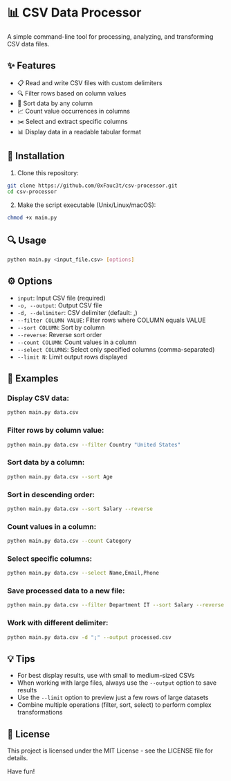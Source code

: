 # 📊 CSV Data Processor

A simple command-line tool for processing, analyzing, and transforming CSV data files.

## ✨ Features

- 📋 Read and write CSV files with custom delimiters
- 🔍 Filter rows based on column values
- 🔀 Sort data by any column
- 📈 Count value occurrences in columns
- ✂️ Select and extract specific columns
- 📊 Display data in a readable tabular format

## 🚀 Installation

1. Clone this repository:
```bash
git clone https://github.com/0xFauc3t/csv-processor.git
cd csv-processor
```

2. Make the script executable (Unix/Linux/macOS):
```bash
chmod +x main.py
```

## 🔍 Usage

```bash
python main.py <input_file.csv> [options]
```

## ⚙️ Options

- `input`: Input CSV file (required)
- `-o, --output`: Output CSV file
- `-d, --delimiter`: CSV delimiter (default: ,)
- `--filter COLUMN VALUE`: Filter rows where COLUMN equals VALUE
- `--sort COLUMN`: Sort by column
- `--reverse`: Reverse sort order
- `--count COLUMN`: Count values in a column
- `--select COLUMNS`: Select only specified columns (comma-separated)
- `--limit N`: Limit output rows displayed

## 📝 Examples

### Display CSV data:
```bash
python main.py data.csv
```

### Filter rows by column value:
```bash
python main.py data.csv --filter Country "United States"
```

### Sort data by a column:
```bash
python main.py data.csv --sort Age
```

### Sort in descending order:
```bash
python main.py data.csv --sort Salary --reverse
```

### Count values in a column:
```bash
python main.py data.csv --count Category
```

### Select specific columns:
```bash
python main.py data.csv --select Name,Email,Phone
```

### Save processed data to a new file:
```bash
python main.py data.csv --filter Department IT --sort Salary --reverse -o it_salaries.csv
```

### Work with different delimiter:
```bash
python main.py data.csv -d ";" --output processed.csv
```

## 💡 Tips

- For best display results, use with small to medium-sized CSVs
- When working with large files, always use the `--output` option to save results
- Use the `--limit` option to preview just a few rows of large datasets
- Combine multiple operations (filter, sort, select) to perform complex transformations

## 📄 License

This project is licensed under the MIT License - see the LICENSE file for details.


Have fun!
